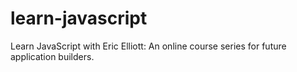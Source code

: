 learn-javascript
================

Learn JavaScript with Eric Elliott: An online course series for future application builders.

